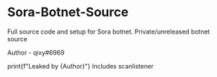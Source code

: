 # Sora-Botnet-Source
Full source code and setup for Sora botnet. 
Private/unreleased botnet source

Author - qixy#6969

print{f"Leaked by {Author}"}
Includes scanlistener

